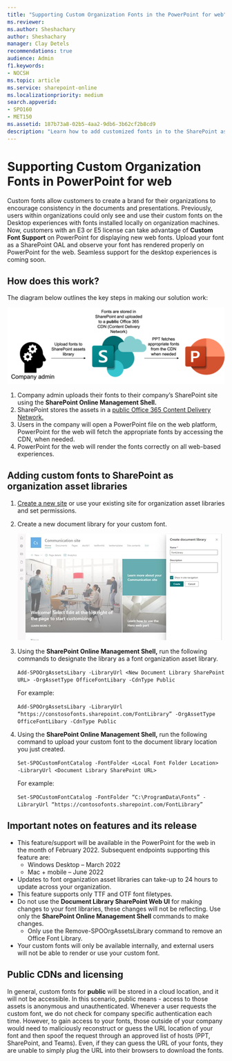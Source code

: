 ```yaml
---
title: "Supporting Custom Organization Fonts in the PowerPoint for web"
ms.reviewer: 
ms.author: Sheshachary
author: Sheshachary
manager: Clay Detels
recommendations: true
audience: Admin
f1.keywords:
- NOCSH
ms.topic: article
ms.service: sharepoint-online
ms.localizationpriority: medium
search.appverid:
- SPO160
- MET150
ms.assetid: 187b73a8-02b5-4aa2-9db6-3b62cf2b8cd9
description: "Learn how to add customized fonts in to the SharePoint as Organization Asset Libraries."
---
```


# Supporting Custom Organization Fonts in PowerPoint for web 
Custom fonts allow customers to create a brand for their organizations to encourage consistency in the documents and presentations. Previously, users within organizations could only see and use their custom fonts on the Desktop experiences with fonts installed locally on organization machines. Now, customers with an E3 or E5 license can take advantage of <b>Custom Font Support</b> on PowerPoint for displaying new web fonts. Upload your font as a SharePoint OAL and observe your font has rendered properly on PowerPoint for the web. Seamless support for the desktop experiences is coming soon. 

## How does this work? 
The diagram below outlines the key steps in making our solution work: 

   ![Manage User Properties link under Admin user profiles.](media/Company-admin.png)

1. Company admin uploads their fonts to their company’s SharePoint site using the <b>SharePoint Online Management Shell.</b>
2. SharePoint stores the assets in a [public Office 365 Content Delivery Network.](https://docs.microsoft.com/en-us/microsoft-365/enterprise/use-microsoft-365-cdn-with-spo?view=o365-worldwide) 
3. Users in the company will open a PowerPoint file on the web platform, PowerPoint for the web will fetch the appropriate fonts by accessing the CDN, when needed. 
4. PowerPoint for the web will render the fonts correctly on all web-based experiences. 

## Adding custom fonts to SharePoint as organization asset libraries 
1. [Create a new site](https://support.microsoft.com/en-us/office/create-a-site-in-sharepoint-4d1e11bf-8ddc-499d-b889-2b48d10b1ce8) or use your existing site for organization asset libraries and set permissions. 
2. Create a new document library for your custom font.
  
   ![Login to document library with your credentials](media/create-document-library.png)
3.	Using the <b>SharePoint Online Management Shell,</b> run the following commands to designate the library as a font organization asset library. 

      ```Add-SPOOrgAssetsLibary -LibraryUrl <New Document Library SharePoint URL> -OrgAssetType OfficeFontLibary -CdnType Public```
 
     For example: 

      ```Add-SPOOrgAssetsLibary -LibraryUrl “https://constosofonts.sharepoint.com/FontLibrary” -OrgAssetType OfficeFontLibary -CdnType Public``` 
 
4.	Using the <b>SharePoint Online Management Shell,</b> run the following command to upload your custom font to the document library location you just created. 

     ```Set-SPOCustomFontCatalog -FontFolder <Local Font Folder Location>  -LibraryUrl <Document Library SharePoint URL> ```
 
     For example: 

     ```Set-SPOCustomFontCatalog -FontFolder “C:\ProgramData\Fonts” -LibraryUrl “https://contosofonts.sharepoint.com/FontLibrary” ```

## Important notes on features and its release
- This feature/support will be available in the PowerPoint for the web in the month of February 2022. Subsequent endpoints supporting this feature are: 
  - Windows Desktop – March 2022 
  - Mac + mobile – June 2022 
- Updates to font organization asset libraries can take-up to 24 hours to update across your organization. 
- This feature supports only TTF and OTF font filetypes. 
- Do not use the <b>Document Library SharePoint Web UI</b> for making changes to your font libraries, these changes will not be reflecting. Use only the <b>SharePoint Online Management Shell</b> commands to make changes.
  - Only use the Remove-SPOOrgAssetsLibrary command to remove an Office Font Library. 
- Your custom fonts will only be available internally, and external users will not be able to render or use your custom font.

## Public CDNs and licensing 
In general, custom fonts for <b>public</b> will be stored in a cloud location, and it will not be accessible. In this scenario, public means - access to those assets is anonymous and unauthenticated. Whenever a user requests the custom font, we do not check for company specific authentication each time. However, to gain access to your fonts, those outside of your company would need to maliciously reconstruct or guess the URL location of your font and then spoof the request through an approved list of hosts (PPT, SharePoint, and Teams). Even, if they can guess the URL of your fonts, they are unable to simply plug the URL into their browsers to download the fonts. 
